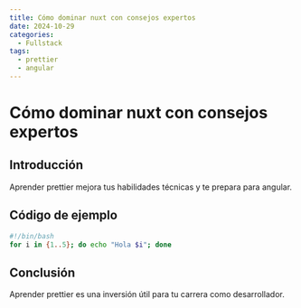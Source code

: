 ```yaml
---
title: Cómo dominar nuxt con consejos expertos
date: 2024-10-29
categories:
  - Fullstack
tags:
  - prettier
  - angular
---
```


# Cómo dominar nuxt con consejos expertos

## Introducción

Aprender prettier mejora tus habilidades técnicas y te prepara para angular.

## Código de ejemplo

```bash
#!/bin/bash
for i in {1..5}; do echo "Hola $i"; done
```

## Conclusión

Aprender prettier es una inversión útil para tu carrera como desarrollador.